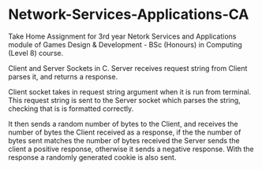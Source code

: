 # Network-Services-Applications-CA
Take Home Assignment for 3rd year Netork Services and Applications module of 
Games Design & Development - BSc (Honours) in Computing (Level 8) course. 

Client and Server Sockets in C. Server receives request string from Client 
parses it, and returns a response.

Client socket takes in request string argument when it is run from terminal. 
This request string is sent to the Server socket which parses the string, 
checking that is is formatted correctly. 

It then sends a random number of bytes to the Client, and receives the number 
of bytes the Client received as a response, if the the number of bytes sent 
matches the number of bytes received the Server sends the client a positive 
response, otherwise it sends a negative response. With the response a randomly 
generated cookie is also sent.
